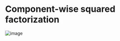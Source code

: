 # Component-wise squared factorization
![image](https://github.com/Riipou/Hadamard-Project/assets/93197304/8197b0cc-12c0-42fb-be10-7bb244222150)
